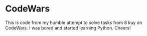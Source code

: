 # CodeWars
This is code from my humble attempt to solve tasks from 8 kuy on CodeWars. I was bored and started learning Python. Cheers!
